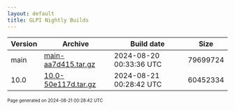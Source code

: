 ```yaml
---
layout: default
title: GLPI Nightly Builds
---
```


Version|Archive|Build date|Size
---|---|---|---
main|[main-aa7d415.tar.gz](main-aa7d415.tar.gz)|2024-08-20 00:33:36 UTC|79699724
10.0|[10.0-50e117d.tar.gz](10.0-50e117d.tar.gz)|2024-08-21 00:28:42 UTC|60452334

<font size="1">Page generated on 2024-08-21 00:28:42 UTC</font>

